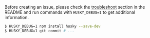 <!-- If you like husky 🐶, please consider supporting this project by clicking the Sponsor button -->

Before creating an issue, please check the [troubleshoot](https://github.com/typicode/husky#troubleshoot) section in the README and run commands with `HUSKY_DEBUG=1` to get additional information.

```sh
$ HUSKY_DEBUG=1 npm install husky --save-dev
$ HUSKY_DEBUG=1 git commit # ...
```
